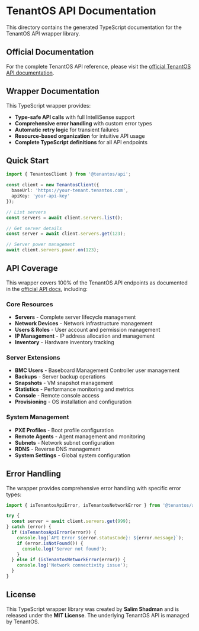 # TenantOS API Documentation

This directory contains the generated TypeScript documentation for the TenantOS API wrapper library.

## Official Documentation

For the complete TenantOS API reference, please visit the [official TenantOS API documentation](https://api.tenantos.com/docs/).

## Wrapper Documentation

This TypeScript wrapper provides:

- **Type-safe API calls** with full IntelliSense support
- **Comprehensive error handling** with custom error types
- **Automatic retry logic** for transient failures
- **Resource-based organization** for intuitive API usage
- **Complete TypeScript definitions** for all API endpoints

## Quick Start

```typescript
import { TenantosClient } from '@tenantos/api';

const client = new TenantosClient({
  baseUrl: 'https://your-tenant.tenantos.com',
  apiKey: 'your-api-key'
});

// List servers
const servers = await client.servers.list();

// Get server details
const server = await client.servers.get(123);

// Server power management
await client.servers.power.on(123);
```

## API Coverage

This wrapper covers 100% of the TenantOS API endpoints as documented in the [official API docs](https://api.tenantos.com/docs/), including:

### Core Resources
- **Servers** - Complete server lifecycle management
- **Network Devices** - Network infrastructure management
- **Users & Roles** - User account and permission management
- **IP Management** - IP address allocation and management
- **Inventory** - Hardware inventory tracking

### Server Extensions
- **BMC Users** - Baseboard Management Controller user management
- **Backups** - Server backup operations
- **Snapshots** - VM snapshot management
- **Statistics** - Performance monitoring and metrics
- **Console** - Remote console access
- **Provisioning** - OS installation and configuration

### System Management
- **PXE Profiles** - Boot profile configuration
- **Remote Agents** - Agent management and monitoring
- **Subnets** - Network subnet configuration
- **RDNS** - Reverse DNS management
- **System Settings** - Global system configuration

## Error Handling

The wrapper provides comprehensive error handling with specific error types:

```typescript
import { isTenantosApiError, isTenantosNetworkError } from '@tenantos/api';

try {
  const server = await client.servers.get(999);
} catch (error) {
  if (isTenantosApiError(error)) {
    console.log(`API Error ${error.statusCode}: ${error.message}`);
    if (error.isNotFound()) {
      console.log('Server not found');
    }
  } else if (isTenantosNetworkError(error)) {
    console.log('Network connectivity issue');
  }
}
```

## License

This TypeScript wrapper library was created by **Salim Shadman** and is released under the **MIT License**. The underlying TenantOS API is managed by TenantOS.

